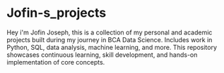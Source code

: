 # Jofin-s_projects
Hey i'm Jofin Joseph, this is a collection of my personal and academic projects built during my journey in BCA Data Science. Includes work in Python, SQL, data analysis, machine learning, and more. This repository showcases continuous learning, skill development, and hands-on implementation of core concepts.
